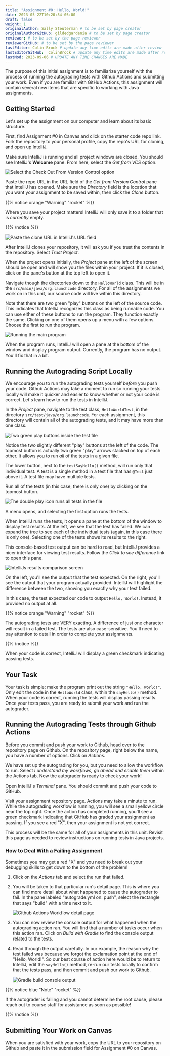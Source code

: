 ```yaml
---
title: "Assignment #0: Hello, World!"
date: 2023-05-22T10:20:54-05:00
draft: false
weight: 1
originalAuthor: Sally Steuterman # to be set by page creator
originalAuthorGitHub: gildedgardenia # to be set by page creator
reviewer: # to be set by the page reviewer
reviewerGitHub: # to be set by the page reviewer
lastEditor: Colin Brock # update any time edits are made after review
lastEditorGitHub:  ColinBrock # update any time edits are made after review
lastMod: 2023-09-06 # UPDATE ANY TIME CHANGES ARE MADE
---
```


The purpose of this initial assignment is to familiarize yourself with the process of running the autograding tests with Github Actions and submitting your work. Even if you are familiar with GitHub Actions, this assignment will contain several new items that are specific to working with Java assignments.

## Getting Started

Let's set up the assignment on our computer and learn about its basic structure.

First, find Assignment #0 in Canvas and click on the starter code repo link. Fork the repository to your personal profile, copy the repo's URL for cloning, and open up IntelliJ.

Make sure IntelliJ is running and all project windows are closed. You should see IntelliJ's **Welcome** pane. From here, select the *Get from VCS* option.

![Select the Check Out From Version Control option](figures/check-out-from-vcs.png)

Paste the repo URL in the URL field of the *Get from Version Control* pane that IntelliJ has opened. Make sure the *Directory* field is the location that you want your assignment to be saved within, then click the *Clone* button.

{{% notice orange "Warning" "rocket" %}}

Where you save your project matters! IntelliJ will only save it to a folder that is *currently* empty.

{{% /notice %}}

![Paste the clone URL in IntelliJ's URL field](figures/url-field.png)

After IntelliJ clones your repository, it will ask you if you trust the contents in the repository. Select *Trust Project*.

When the project opens initially, the *Project* pane at the left of the screen should be open and will show you the files within your project. If it is closed, click on the pane's button at the top left to open it.

Navigate though the directories down to the `HelloWorld` class. This will be in the `src/main/java/org.launchcode` directory. For all of the assignments we work on in this unit, our source code will live within this directory.

Note that there are two green "play" buttons on the left of the source code. This indicates that IntelliJ recognizes this class as being runnable code. You can use either of these buttons to run the program. They function exactly the same. Clicking on one of them opens up a menu with a few options. Choose the first to run the program.

![Running the main program](figures/run-program.png)

When the program runs, IntelliJ will open a pane at the bottom of the window and display program output. Currently, the program has no output. You'll fix that in a bit.

## Running the Autograding Script Locally

We encourage you to run the autograding tests yourself *before* you push your code. Github Actions may take a moment to run so running your tests locally will make it quicker and easier to know whether or not your code is correct. Let's learn how to run the tests in IntelliJ.

In the *Project* pane, navigate to the test class, `HelloWorldTest`, in the directory `src/test/java/org.launchcode`. For each assignment, this directory will contain all of the autograding tests, and it may have more than one class.

![Two green play buttons inside the test file](figures/run-test-buttons.png)

Notice the two slightly different "play" buttons at the left of the code. The topmost button is actually two green "play" arrows stacked on top of each other. It allows you to run *all* of the tests in a given file. 

The lower button, next to the `testSayHello()` method, will run only that individual test. A test is a single method in a test file that has `@Test` just above it. A test file may have multiple tests.

Run all of the tests (in this case, there is only one) by clicking on the topmost button.

![The double play icon runs all tests in the file](figures/run-all-tests.png)

A menu opens, and selecting the first option runs the tests.

When IntelliJ runs the tests, it opens a pane at the bottom of the window to display test results. At the left, we see that the test has failed. We can expand the tree to see each of the individual tests (again, in this case there is only one). Selecting one of the tests shows its results to the right. 

This console-based test output can be hard to read, but IntelliJ provides a nicer interface for viewing test results. Follow the *Click to see difference* link to open this pane.

![IntelliJs results comparison screen](figures/test-results-comparison.png)

On the left, you'll see the output that the test expected. On the right, you'll see the output that your program actually provided. IntelliJ will highlight the difference between the two, showing you exactly why your test failed.

In this case, the test expected our code to output `Hello, World!`. Instead, it provided no output at all.

{{% notice orange "Warning" "rocket" %}}

   The autograding tests are VERY exacting. A difference of just one character will result in a failed test. The tests are also case-sensitive. You'll need to pay attention to detail in order to complete your assignments.

{{% /notice %}}

When your code is correct, IntelliJ will display a green checkmark indicating passing tests.

## Your Task

Your task is simple: make the program print out the string `"Hello, World!"`. Only edit the code in the `HelloWorld` class, within the `sayHello()` method. When your code is correct, running the tests will display passing results. Once your tests pass, you are ready to submit your work and run the autograder.

## Running the Autograding Tests through Github Actions

Before you commit and push your work to Github, head over to the repository page on Github. On the repository page, right below the name, you have a number of options. Click on *Actions*.

We have set up the autograding for you, but you need to allow the workflow to run. Select *I understand my workflows, go ahead and enable them* within the Actions tab. Now the autograder is ready to check your work!

Open IntelliJ's *Terminal* pane. You should commit and push your code to GitHub.

Visit your assignment repository page. Actions may take a minute to run. While the autograding workflow is running, you will see a small yellow circle near the top right.  Once the action has completed running, you'll see a green checkmark indicating that GitHub has graded your assignment as passing. If you see a red "X", then your assignment is not yet correct.

This process will be the same for all of your assignments in this unit. Revisit this page as needed to review instructions on running tests in Java projects.

### How to Deal With a Failing Assignment

Sometimes you may get a red "X" and you need to break out your debugging skills to get down to the bottom of the problem!

1. Click on the *Actions* tab and select the run that failed.
1. You will be taken to that particular run's detail page. This is where you can find more detail about what happened to cause the autograder to fail. In the  pane labeled "autograde.yml on: push", select the rectangle that says "build" with a time next to it.

   ![Github Actions Workflow detail page](figures/run-detail-page.png)

1. You can now review the console output for what happened when the autograding action ran. You will find that a number of tasks occur when this action ran. Click on *Build with Gradle* to find the console output related to the tests.
1. Read through the output carefully. In our example, the reason why the test failed was because we forgot the exclamation point at the end of "Hello, World!". So our best course of action here would be to return to IntelliJ, edit the `sayHello()` method, re-run our tests locally to confirm that the tests pass, and then commit and push our work to Github. 

   ![Gradle build console output](figures/gradle-build-output.png)

{{% notice blue "Note" "rocket" %}}

If the autograder is failing and you cannot determine the root cause, please reach out to course staff for assistance as soon as possible! 

{{% /notice %}}

## Submitting Your Work on Canvas

When you are satisfied with your work, copy the URL to your repository on Github and paste it in the submission field for Assignment #0 on Canvas.
